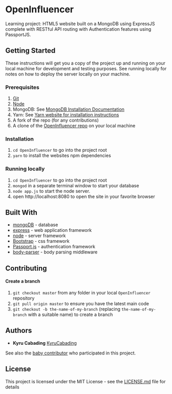 # OpenInfluencer

Learning project: HTML5 website built on a MongoDB using ExpressJS complete with RESTful API routing with Authentication features using PassportJS. 

## Getting Started

These instructions will get you a copy of the project up and running on your local machine for development and testing purposes. See running locally for notes on how to deploy the server locally on your machine.

### Prerequisites

1. [Git](https://git-scm.com/book/en/v2/Getting-Started-Installing-Git)
1. [Node](https://nodejs.org/en/)
1. MongoDB: See [MongoDB Installation Documentation](https://docs.mongodb.com/manual/installation/)
1. Yarn: See [Yarn website for installation instructions](https://yarnpkg.com/lang/en/docs/install/)
1. A fork of the repo (for any contributions)
1. A clone of the [OpenInfluencer repo](https://github.com/KyruCabading/OpenInfluencer) on your local machine

### Installation

1. `cd OpenInfluencer` to go into the project root
1. `yarn` to install the websites npm dependencies

### Running locally

1. `cd OpenInfluencer` to go into the project root
1. `mongod` in a separate terminal window to start your database
1. `node app.js` to start the node server.
1. open http://localhost:8080 to open the site in your favorite browser

## Built With

* [mongoDB](https://www.mongodb.com/) - database
* [express](https://expressjs.com/) - web application framework
* [node](https://nodejs.org/en/) - server framework
* [Bootstrap](https://getbootstrap.com/) - css framework
* [Passport.js](http://www.passportjs.org/) - authentication framework
* [body-parser](https://www.npmjs.com/package/body-parser) - body parsing middleware

## Contributing

#### Create a branch

1. `git checkout master` from any folder in your local `OpenInfluencer` repository
1. `git pull origin master` to ensure you have the latest main code
1. `git checkout -b the-name-of-my-branch` (replacing `the-name-of-my-branch` with a suitable name) to create a branch

## Authors

* **Kyru Cabading** [KyruCabading](https://github.com/KyruCabading)

See also the [baby contributor](https://web.facebook.com/JanaVacaro) who participated in this project.

## License

This project is licensed under the MIT License - see the [LICENSE.md](LICENSE.md) file for details
